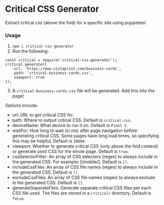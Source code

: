 # Critical CSS Generator

Extract critical css (above the fold) for a specific site using puppeteer.

### Usage

1) `npm i critical-css-generator`
2) Run the following:
```
const critical = require('critical-css-generator');
critical.generate({
    url: 'https://www.vistaprint.com/business-cards',
    path: 'critical-business-cards.css',
    viewport: true
});
```
3) A `critical-business-cards.css` file will be generated. Add this into the page!

Options include:
* url: URL to get critical CSS for.
* path: Where to output critical CSS. Default is `critical.css`.
* deviceName: What device to run it on. Default is `Pixel 2`.
* waitFor: How long to wait (in ms) after page navigation before generating critical CSS. Some pages have long load times, so specifying this may be helpful. Default is `20000`.
* viewport: Whether to generate critical CSS (only above the fold content) or generate used CSS for the whole page. Default is `true`.
* cssSelectorFilter: An array of CSS selectors (regex) to always include in the generated CSS. For example: [/mobile/]. Default is `[]`.
* includeCssFiles: An array of CSS file names (regex) to always include in the generated CSS. Default is `[]`.
* excludeCssFiles: An array of CSS file names (regex) to always exclude in the generated CSS. Default is `[]`.
* generateSeparateFiles: Generate separate critical CSS files per each CSS file used. The files are stored in a `critical/` directory. Default is `false`.
